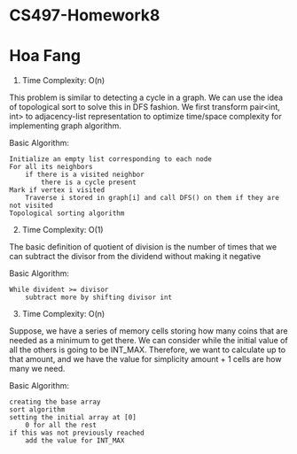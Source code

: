 # CS497-Homework8
# Hoa Fang

1. Time Complexity: O(n)

This problem is similar to detecting a cycle in a graph. 
We can use the idea of topological sort to solve this in 
DFS fashion. We first transform pair<int, int> to adjacency-list 
representation to optimize time/space complexity for implementing 
graph algorithm.

Basic Algorithm:

    Initialize an empty list corresponding to each node
    For all its neighbors
        if there is a visited neighbor
            there is a cycle present
    Mark if vertex i visited
        Traverse i stored in graph[i] and call DFS() on them if they are not visited
    Topological sorting algorithm

2. Time Complexity: O(1)

The basic definition of quotient of division is the number of times that
we can subtract the divisor from the dividend without making it negative

Basic Algorithm:

    While divident >= divisor
        subtract more by shifting divisor int
        

3. Time Complexity: O(n)

Suppose, we have a series of memory cells storing how many coins that 
are needed as a minimum to get there. We can consider while the initial
value of all the others is going to be INT_MAX. Therefore, we want to
calculate up to that amount, and we have the value for simplicity 
amount + 1 cells are how many we need.

Basic Algorithm:

    creating the base array
    sort algorithm
    setting the initial array at [0]
        0 for all the rest
    if this was not previously reached
        add the value for INT_MAX
